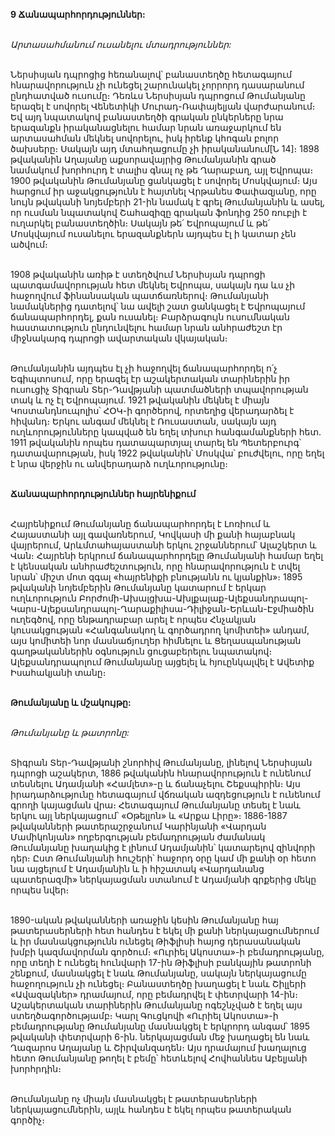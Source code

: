 **9 Ճանապարհորդություններ:**

\
_Արտասահմանում ուսանելու մտադրություններ:_

\
Ներսիսյան դպրոցից հեռանալով՝ բանաստեղծը հետագայում հնարավորություն չի ունեցել շարունակել չորրորդ դասարանում ընդհատված ուսումը։ Դեռևս Ներսիսյան դպրոցում Թումանյանը երազել է սովորել Վենետիկի Մուրադ-Ռափայելյան վարժարանում։ Եվ այդ նպատակով բանաստեղծի գրական ընկերները նրա երազանքն իրականացնելու համար նրան առաջարկում են արտասահման մեկնել սովորելու, իսկ իրենք կհոգան բոլոր ծախսերը։ Սակայն այդ մտահղացումը չի իրականանում[Ն 14]։ 1898 թվականին Աղայանը աքսորավայրից Թումանյանին գրած նամակում խորհուրդ է տալիս գնալ ոչ թե Ղարաբաղ, այլ Եվրոպա։ 1900 թվականին Թումանյանը ցանկացել է սովորել Մոսկվայում։ Այս հարցում իր աջակցությունն է հայտնել Վրթանես Փափազյանը, որը նույն թվականի նոյեմբերի 21-ին նամակ է գրել Թումանյանին և ասել, որ ուսման նպատակով Շահազիզը գրական ֆոնդից 250 ռուբլի է ուղարկել բանաստեղծին։ Սակայն թե՛ Եվրոպայում և թե՛ Մոսկվայում ուսանելու երազանքներն այդպես էլ ի կատար չեն ածվում։

\
1908 թվականին առիթ է ստեղծվում Ներսիսյան դպրոցի պատգամավորության հետ մեկնել Եվրոպա, սակայն դա ևս չի հաջողվում ֆինանսական պատճառներով։ Թումանյանի նամակներից դատելով՝ նա ավելի շատ ցանկացել է Եվրոպայում ճանապարհորդել, քան ուսանել։ Բարձրագույն ուսումնական հաստատություն ընդունվելու համար նրան անհրաժեշտ էր միջնակարգ դպրոցի ավարտական վկայական։

\
Թումանյանին այդպես էլ չի հաջողվել ճանապարհորդել ո՛չ Եգիպտոսում, որը երազել էր աշակերտական տարիներին իր ուսուցիչ Տիգրան Տեր-Դավթյանի պատմածների տպավորության տակ և ոչ էլ Եվրոպայում․ 1921 թվականին մեկնել է միայն Կոստանդնուպոլիս՝ ՀՕԿ-ի գործերով, որտեղից վերադարձել է հիվանդ։ Երկու անգամ մեկնել է Ռուսաստան, սակայն այդ ուղևորությունները կապված են եղել տխուր հանգամանքների հետ․ 1911 թվականին որպես դատապարտյալ տարել են Պետերբուրգ՝ դատավարության, իսկ 1922 թվականին՝ Մոսկվա՝ բուժվելու, որը եղել է նրա վերջին ու անվերադարձ ուղևորությունը։

\
**Ճանապարհորդություններ հայրենիքում**

\
Հայրենիքում Թումանյանը ճանապարհորդել է Լոռիում և Հայաստանի այլ գավառներում, Կովկասի մի քանի հայաբնակ վայրերում, Արևմտահայաստանի երկու շրջաններում՝ Ալաշկերտ և Վան։ Հայրենի երկրում ճանապարհորդելը Թումանյանի համար եղել է կենսական անհրաժեշտություն, որը հնարավորություն է տվել նրան՝ միշտ մոտ զգալ «հայրենիքի բնությանն ու կյանքին»։ 1895 թվականի նոյեմբերին Թումանյանը կատարում է երկար ուղևորություն Բորժոմի-Ախալցխա-Ախլքալաք-Ալեքսանդրապոլ-Կարս-Ալեքսանդրապոլ-Ղարաքիլիսա-Դիլիջան-Երևան-Էջմիածին ուղեգծով, որը ենթադրաբար արել է որպես Հնչակյան կուսակցության «Հանգանակող և գործադրող կոմիտեի» անդամ, այս կոմիտեի նոր մասնաճյուղեր հիմնելու և Ցեղասպանության գաղթականներին օգնություն ցուցաբերելու նպատակով։ Ալեքսանդրապոլում Թումանյանը այցելել և հյուընկալվել է Ավետիք Իսահակյանի տանը։

\
**Թումանյանը և մշակույթը:**

\
_Թումանյանը և թատրոնը:_

\
Տիգրան Տեր-Դավթյանի շնորհիվ Թումանյանը, լինելով Ներսիսյան դպրոցի աշակերտ, 1886 թվականին հնարավորություն է ունենում տեսնելու Ադամյանի «Համլետ»-ը և ճանաչելու Շեքսպիրին։ Այս իրադարձությունը հետագայում վճռական ազդեցություն է ունենում գրողի կայացման վրա։ Հետագայում Թումանյանը տեսել է նաև երկու այլ ներկայացում՝ «Օթելլոն» և «Արքա Լիրը»։ 1886-1887 թվականների թատերաշրջանում Կարինյանի «Վարդան Մամիկոնյան» ողբերգության բեմադրության ժամանակ Թումանյանը խաղակից է լինում Ադամյանին՝ կատարելով զինվորի դեր։ Ըստ Թումանյանի հուշերի՝ հաջորդ օրը կամ մի քանի օր հետո նա այցելում է Ադամյանին և ի հիշատակ «Վարդանանց պատերազմի» ներկայացման ստանում է Ադամյանի գրքերից մեկը որպես նվեր։

\
1890-ական թվականների առաջին կեսին Թումանյանը հայ թատերասերների հետ հանդես է եկել մի քանի ներկայացումներում և իր մասնակցությունն ունեցել Թիֆլիսի հայոց դերասանական խմբի կազմավորման գործում։ «Ուրիել Ակոստա»-ի բեմադրությանը, որը տեղի է ունեցել հունվարի 17-ին Թիֆլիսի բանկային թատրոնի շենքում, մասնակցել է նաև Թումանյանը, սակայն ներկայացումը հաջողություն չի ունեցել։ Բանաստեղծը խաղացել է նաև Շիլլերի «Ավազակներ» դրամայում, որը բեմադրվել է փետրվարի 14-ին։ Աշակերտական տարիներին Թումանյանը ոգեշնչված է եղել այս ստեղծագործությամբ։ Կարլ Գուցկովի «Ուրիել Ակոստա»-ի բեմադրությանը Թումանյանը մասնակցել է երկրորդ անգամ՝ 1895 թվականի փետրվարի 6-ին․ ներկայացման մեջ խաղացել են նաև Ղազարոս Աղայանը և Շիրվանզադեն։ Այս դրամայում խաղալուց հետո Թումանյանը թողել է բեմը՝ հետևելով Հովհաննես Աբելյանի խորհրդին։

\
Թումանյանը ոչ միայն մասնակցել է թատերասերների ներկայացումներին, այլև հանդես է եկել որպես թատերական գործիչ։
